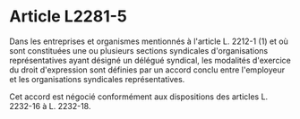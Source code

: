 # Article L2281-5

Dans les entreprises et organismes mentionnés à l'article L. 2212-1 (1) et où sont constituées une ou plusieurs sections syndicales d'organisations représentatives ayant désigné un délégué syndical, les modalités d'exercice du droit d'expression sont définies par un accord conclu entre l'employeur et les organisations syndicales représentatives.

Cet accord est négocié conformément aux dispositions des articles L. 2232-16 à L. 2232-18.
